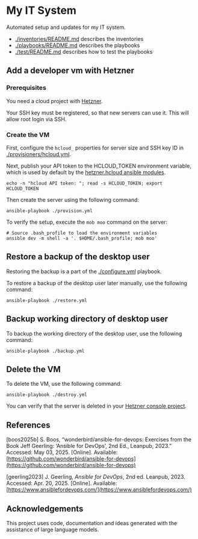 # My IT System

Automated setup and updates for my IT system.

- [./inventories/README.md](./inventories/README.md) describes the inventories
- [./playbooks/README.md](./playbooks/README.md) describes the playbooks
- [./test/README.md](./test/README.md) describes how to test the playbooks

## Add a developer vm with Hetzner

### Prerequisites

You need a cloud project with [Hetzner](https://www.hetzner.com/).

Your SSH key must be registered, so that new servers can use it. This will
allow root login via SSH.

### Create the VM

First, configure the `hcloud_` properties for server size and SSH key ID in
[./provisioners/hcloud.yml](./provisioners/hcloud.yml).

Next, publish your API token to the HCLOUD_TOKEN environment variable, which
is used by default by the
[hetzner.hcloud ansible modules](https://docs.ansible.com/ansible/latest/collections/hetzner/hcloud/).

```shell
echo -n "hcloud API token: "; read -s HCLOUD_TOKEN; export HCLOUD_TOKEN
```

Then create the server using the following command:

```shell
ansible-playbook ./provision.yml
```

To verify the setup, execute the `mob moo` command on the server:

```shell
# Source .bash_profile to load the environment variables
ansible dev -m shell -a '. $HOME/.bash_profile; mob moo'
```

## Restore a backup of the desktop user

Restoring the backup is a part of the [./configure.yml](./configure.yml)
playbook.

To restore a backup of the desktop user later manually, use the following
command:

```shell
ansible-playbook ./restore.yml
```

## Backup working directory of desktop user

To backup the working directory of the desktop user, use the following command:

```shell
ansible-playbook ./backup.yml
```

## Delete the VM

To delete the VM, use the following command:

```shell
ansible-playbook ./destroy.yml
```

You can verify that the server is deleted in your [Hetzner console project](https://console.hetzner.cloud/projects/10607445/servers).

## References

[boos2025b] S. Boos, “wonderbird/ansible-for-devops: Exercises from the Book Jeff Geerling: ‘Ansible for DevOps’, 2nd Ed., Leanpub, 2023.” Accessed: May 03, 2025. [Online]. Available: [https://github.com/wonderbird/ansible-for-devops](https://github.com/wonderbird/ansible-for-devops)

[geerling2023] J. Geerling, _Ansible for DevOps_, 2nd ed. Leanpub, 2023. Accessed: Apr. 20, 2025. [Online]. Available: [https://www.ansiblefordevops.com/](https://www.ansiblefordevops.com/)

## Acknowledgements

This project uses code, documentation and ideas generated with the assistance of
large language models.
